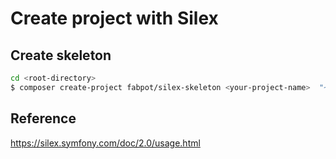 # Create project with Silex

## Create skeleton

```bash
cd <root-directory>
$ composer create-project fabpot/silex-skeleton <your-project-name>  "~2.0"
```

## Reference

<https://silex.symfony.com/doc/2.0/usage.html>
